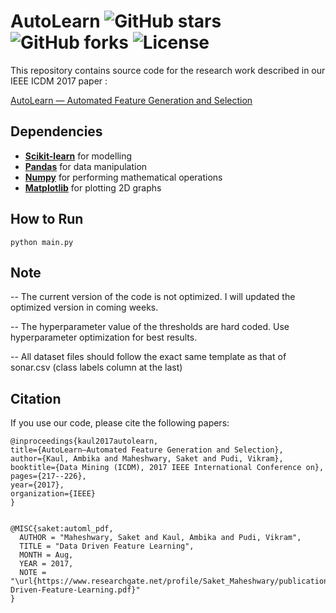 AutoLearn ![GitHub stars](https://img.shields.io/github/stars/saket-maheshwary/AutoLearn.svg?style=plastic) ![GitHub forks](https://img.shields.io/github/forks/saket-maheshwary/AutoLearn.svg?color=blue&style=plastic) ![License](https://img.shields.io/github/license/saket-maheshwary/AutoLearn.svg?color=blue&style=plastic)
===========================================================================================================================

This repository contains source code for the research work described in our IEEE ICDM 2017 paper :

[AutoLearn — Automated Feature Generation and Selection](https://ieeexplore.ieee.org/abstract/document/8215494)


## Dependencies

* **[Scikit-learn](http://scikit-learn.org/stable/install.html)** for modelling
* **[Pandas](https://pandas.pydata.org/)** for data manipulation
* **[Numpy](http://www.numpy.org/)** for performing mathematical operations
* **[Matplotlib](https://matplotlib.org/)** for plotting 2D graphs

## How to Run
```
python main.py
```


## Note
-- The current version of the code is not optimized. I will updated the optimized version in coming weeks.

-- The hyperparameter value of the thresholds are hard coded. Use hyperparameter optimization for best results.

-- All dataset files should follow the exact same template as that of sonar.csv (class labels column at the last)


## Citation


   If you use our code, please cite the following papers:
    
    @inproceedings{kaul2017autolearn,
    title={AutoLearn—Automated Feature Generation and Selection},
    author={Kaul, Ambika and Maheshwary, Saket and Pudi, Vikram},
    booktitle={Data Mining (ICDM), 2017 IEEE International Conference on},
    pages={217--226},
    year={2017},
    organization={IEEE}
    }   
    

    @MISC{saket:automl_pdf,
      AUTHOR = "Maheshwary, Saket and Kaul, Ambika and Pudi, Vikram",
      TITLE = "Data Driven Feature Learning",
      MONTH = Aug,
      YEAR = 2017,
      NOTE =    "\url{https://www.researchgate.net/profile/Saket_Maheshwary/publication/325736313_Data_Driven_Feature_Learning/links/5b20e25ca6fdcc69745d796c/Data-Driven-Feature-Learning.pdf}"
    }

